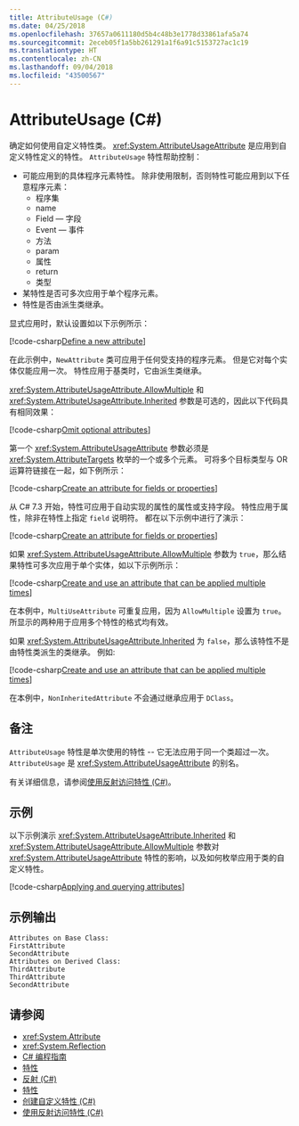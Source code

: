 ```yaml
---
title: AttributeUsage (C#)
ms.date: 04/25/2018
ms.openlocfilehash: 37657a0611180d5b4c48b3e1778d33861afa5a74
ms.sourcegitcommit: 2eceb05f1a5bb261291a1f6a91c5153727ac1c19
ms.translationtype: HT
ms.contentlocale: zh-CN
ms.lasthandoff: 09/04/2018
ms.locfileid: "43500567"
---
```

# <a name="attributeusage-c"></a>AttributeUsage (C#)

确定如何使用自定义特性类。 <xref:System.AttributeUsageAttribute> 是应用到自定义特性定义的特性。 `AttributeUsage` 特性帮助控制：

- 可能应用到的具体程序元素特性。 除非使用限制，否则特性可能应用到以下任意程序元素：
  - 程序集
  - name
  - Field — 字段
  - Event — 事件
  - 方法
  - param
  - 属性
  - return
  - 类型
- 某特性是否可多次应用于单个程序元素。
- 特性是否由派生类继承。

显式应用时，默认设置如以下示例所示：

[!code-csharp[Define a new attribute](../../../../../samples/snippets/csharp/attributes/NewAttribute.cs#1)]

在此示例中，`NewAttribute` 类可应用于任何受支持的程序元素。 但是它对每个实体仅能应用一次。 特性应用于基类时，它由派生类继承。

<xref:System.AttributeUsageAttribute.AllowMultiple> 和 <xref:System.AttributeUsageAttribute.Inherited> 参数是可选的，因此以下代码具有相同效果：

[!code-csharp[Omit optional attributes](../../../../../samples/snippets/csharp/attributes/NewAttribute.cs#2)]

第一个 <xref:System.AttributeUsageAttribute> 参数必须是 <xref:System.AttributeTargets> 枚举的一个或多个元素。 可将多个目标类型与 OR 运算符链接在一起，如下例所示：

[!code-csharp[Create an attribute for fields or properties](../../../../../samples/snippets/csharp/attributes/NewPropertyOrFieldAttribute.cs#1)]

从 C# 7.3 开始，特性可应用于自动实现的属性的属性或支持字段。 特性应用于属性，除非在特性上指定 `field` 说明符。 都在以下示例中进行了演示：

[!code-csharp[Create an attribute for fields or properties](../../../../../samples/snippets/csharp/attributes/NewPropertyOrFieldAttribute.cs#2)]

如果 <xref:System.AttributeUsageAttribute.AllowMultiple> 参数为 `true`，那么结果特性可多次应用于单个实体，如以下示例所示：

[!code-csharp[Create and use an attribute that can be applied multiple times](../../../../../samples/snippets/csharp/attributes/MultiUseAttribute.cs#1)]

在本例中，`MultiUseAttribute` 可重复应用，因为 `AllowMultiple` 设置为 `true`。 所显示的两种用于应用多个特性的格式均有效。

如果 <xref:System.AttributeUsageAttribute.Inherited> 为 `false`，那么该特性不是由特性类派生的类继承。 例如:

[!code-csharp[Create and use an attribute that can be applied multiple times](../../../../../samples/snippets/csharp/attributes/NonInheritedAttribute.cs#1)]

在本例中，`NonInheritedAttribute` 不会通过继承应用于 `DClass`。

## <a name="remarks"></a>备注

`AttributeUsage` 特性是单次使用的特性 -- 它无法应用于同一个类超过一次。 `AttributeUsage` 是 <xref:System.AttributeUsageAttribute> 的别名。

有关详细信息，请参阅[使用反射访问特性 (C#)](accessing-attributes-by-using-reflection.md)。

## <a name="example"></a>示例

以下示例演示 <xref:System.AttributeUsageAttribute.Inherited> 和 <xref:System.AttributeUsageAttribute.AllowMultiple> 参数对 <xref:System.AttributeUsageAttribute> 特性的影响，以及如何枚举应用于类的自定义特性。

[!code-csharp[Applying and querying attributes](../../../../../samples/snippets/csharp/attributes/Program.cs#1)]

## <a name="sample-output"></a>示例输出

```text
Attributes on Base Class:
FirstAttribute
SecondAttribute
Attributes on Derived Class:
ThirdAttribute
ThirdAttribute
SecondAttribute
```

## <a name="see-also"></a>请参阅

- <xref:System.Attribute>  
- <xref:System.Reflection>  
- [C# 编程指南](../..//index.md)  
- [特性](../../../..//standard/attributes/index.md)  
- [反射 (C#)](../reflection.md)  
- [特性](index.md)  
- [创建自定义特性 (C#)](creating-custom-attributes.md)  
- [使用反射访问特性 (C#)](accessing-attributes-by-using-reflection.md)
